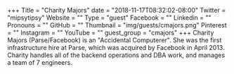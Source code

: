 +++
Title = "Charity Majors"
date = "2018-11-17T08:32:02-08:00"
Twitter = "mipsytipsy"
Website = ""
Type = "guest"
Facebook = ""
Linkedin = ""
Pronouns = ""
GitHub = ""
Thumbnail = "img/guests/cmajors.png"
Pinterest = ""
Instagram = ""
YouTube = ""
guest_group = "cmajors"
+++
Charity Majors (Parse/Facebook) is an "Accidental Computerer". She was the first infrastructure hire at Parse, which was acquired by Facebook in April 2013. Charity handles all of the backend operations and DBA work, and manages a team of 7 engineers.
